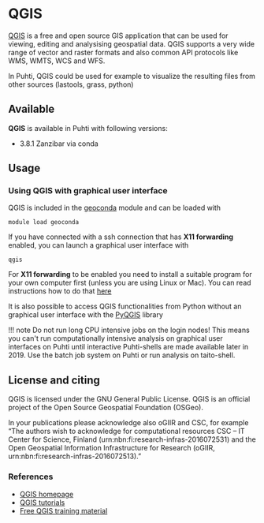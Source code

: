 # QGIS

[QGIS](https://qgis.org/en/site/) is a free and open source GIS application that can be used for viewing, editing and analysising geospatial data. QGIS supports a very wide range of vector and raster formats and also common API protocols like WMS, WMTS, WCS and WFS.

In Puhti, QGIS could be used for example to visualize the resulting files from other sources (lastools, grass, python)

## Available

__QGIS__ is available in Puhti with following versions:

* 3.8.1 Zanzibar via conda

## Usage

### Using QGIS with graphical user interface

QGIS is included in the [geoconda](../apps/geoconda.md) module and can be loaded with

`module load geoconda`

If you have connected with a ssh connection that has __X11 forwarding__ enabled, you can launch a graphical user interface with

`qgis`

For __X11 forwarding__ to be enabled you need to install a suitable program for your own computer first (unless you are using Linux or Mac). You can read instructions how to do that [here](../#computing/connecting)

It is also possible to access QGIS functionalities from Python without an graphical user interface with the [PyQGIS](https://docs.qgis.org/testing/en/docs/pyqgis_developer_cookbook/) library

!!! note
    Do not run long CPU intensive jobs on the login nodes! This means you can't run computationally intensive analysis on graphical user interfaces on Puhti until interactive Puhti-shells are made available later in 2019. Use the batch job system on Puhti or run analysis on taito-shell.

## License and citing

QGIS is licensed under the GNU General Public License. QGIS is an official project of the Open Source Geospatial Foundation (OSGeo).

In your publications please acknowledge also oGIIR and CSC, for example “The authors wish to acknowledge for computational resources CSC – IT Center for Science, Finland (urn:nbn:fi:research-infras-2016072531) and the Open Geospatial Information Infrastructure for Research (oGIIR, urn:nbn:fi:research-infras-2016072513).”

### References

* [QGIS homepage](https://www.qgis.org/)
* [QGIS tutorials](https://www.qgistutorials.com/en/)
* [Free QGIS training material](https://qgis.org/en/site/forusers/trainingmaterial/index.html)
